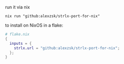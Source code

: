 run it via nix

```nix run "github:alexzsk/strlx-port-for-nix"```

to install on NixOS in a flake:
```nix
# flake.nix
{
  inputs = {
    strlx.url = "github:alexzsk/strlx-port-for-nix";
  };
}
```


